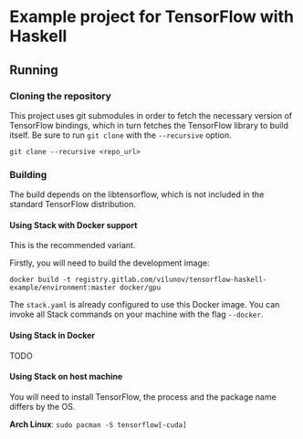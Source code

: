 # Example project for TensorFlow with Haskell

## Running

### Cloning the repository

This project uses git submodules in order to fetch the necessary version of
TensorFlow bindings, which in turn fetches the TensorFlow library to build
itself. Be sure to run `git clone` with the `--recursive` option.

    git clone --recursive <repo_url>

### Building

The build depends on the libtensorflow, which is not included in the standard
TensorFlow distribution.

#### Using Stack with Docker support

This is the recommended variant.

Firstly, you will need to build the development image:

    docker build -t registry.gitlab.com/vilunov/tensorflow-haskell-example/environment:master docker/gpu

The `stack.yaml` is already configured to use this Docker image. You can invoke
all Stack commands on your machine with the flag `--docker`.

#### Using Stack in Docker

TODO

#### Using Stack on host machine

You will need to install TensorFlow, the process and the package name differs by the OS.

**Arch Linux**: `sudo pacman -S tensorflow[-cuda]` 
